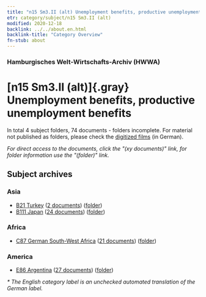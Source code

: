 ```yaml
---
title: "n15 Sm3.II (alt) Unemployment benefits, productive unemployment benefits"
etr: category/subject/n15 Sm3.II (alt)
modified: 2020-12-18
backlink: ../../about.en.html
backlink-title: "Category Overview"
fn-stub: about
---
```


### Hamburgisches Welt-Wirtschafts-Archiv (HWWA)
# [n15 Sm3.II (alt)]{.gray}&#8201; Unemployment benefits, productive unemployment benefits&#160; 





In total 4 subject folders, 74 documents - folders incomplete.
For material not published as folders, please check the [digitized films](/film/h1_sh) (in German).

_For direct access to the documents, click the "(xy documents)" link, for folder information use the "(folder)" link._

## Subject archives



### Asia

- [B21 Turkey](../../../geo/about.en.html#B21) (<a href="https://dfg-viewer.de/show/?tx_dlf[id]=https://pm20.zbw.eu/mets/sh/1411xx/141111/1451xx/145164/public.mets.en.xml" target="_blank">2 documents</a>) ([folder](http://purl.org/pressemappe20/folder/sh/141111,145164))
- [B111 Japan](../../../geo/about.en.html#B111) (<a href="https://dfg-viewer.de/show/?tx_dlf[id]=https://pm20.zbw.eu/mets/sh/1412xx/141272/1451xx/145164/public.mets.en.xml" target="_blank">24 documents</a>) ([folder](http://purl.org/pressemappe20/folder/sh/141272,145164))

### Africa

- [C87 German South-West Africa](../../../geo/about.en.html#C87) (<a href="https://dfg-viewer.de/show/?tx_dlf[id]=https://pm20.zbw.eu/mets/sh/1414xx/141450/1451xx/145164/public.mets.en.xml" target="_blank">21 documents</a>) ([folder](http://purl.org/pressemappe20/folder/sh/141450,145164))

### America

- [E86 Argentina](../../../geo/about.en.html#E86) (<a href="https://dfg-viewer.de/show/?tx_dlf[id]=https://pm20.zbw.eu/mets/sh/1416xx/141692/1451xx/145164/public.mets.en.xml" target="_blank">27 documents</a>) ([folder](http://purl.org/pressemappe20/folder/sh/141692,145164))


_* The English category label is an unchecked automated translation of the German label._

